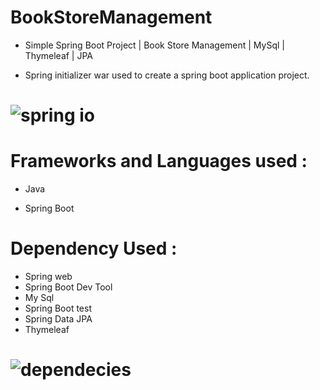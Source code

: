 # **BookStoreManagement**
+ Simple Spring Boot Project | Book Store Management | MySql | Thymeleaf | JPA

- Spring initializer war used to create a spring boot application project.

# ![spring io](https://github.com/sugu0312/BookStoreManagement/assets/139035083/7da20146-b2ab-4b98-993c-57421efed1b4)

# Frameworks and Languages used :

+ Java

- Spring Boot

# Dependency Used : 
- Spring web
- Spring Boot Dev Tool
- My Sql
- Spring Boot test
- Spring Data JPA
- Thymeleaf

# ![dependecies](https://github.com/sugu0312/BookStoreManagement/assets/139035083/336a38ab-de8b-4a08-987c-4a588aa4f339)

